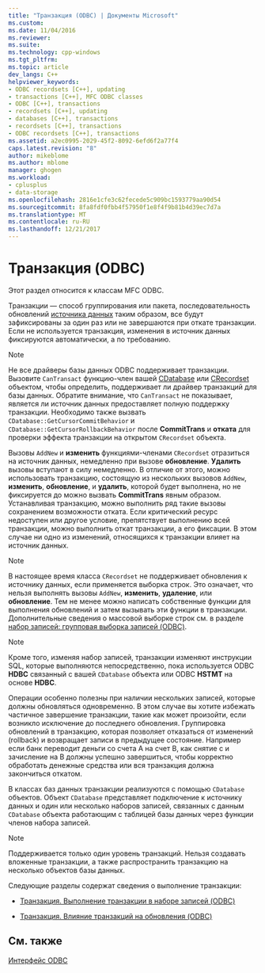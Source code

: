 ```yaml
---
title: "Транзакция (ODBC) | Документы Microsoft"
ms.custom: 
ms.date: 11/04/2016
ms.reviewer: 
ms.suite: 
ms.technology: cpp-windows
ms.tgt_pltfrm: 
ms.topic: article
dev_langs: C++
helpviewer_keywords:
- ODBC recordsets [C++], updating
- transactions [C++], MFC ODBC classes
- ODBC [C++], transactions
- recordsets [C++], updating
- databases [C++], transactions
- recordsets [C++], transactions
- ODBC recordsets [C++], transactions
ms.assetid: a2ec0995-2029-45f2-8092-6efd6f2a77f4
caps.latest.revision: "8"
author: mikeblome
ms.author: mblome
manager: ghogen
ms.workload:
- cplusplus
- data-storage
ms.openlocfilehash: 2816e1cfe3c62fecede5c909bc1593779aa90d54
ms.sourcegitcommit: 8fa8fdf0fbb4f57950f1e8f4f9b81b4d39ec7d7a
ms.translationtype: MT
ms.contentlocale: ru-RU
ms.lasthandoff: 12/21/2017
---
```

# <a name="transaction-odbc"></a>Транзакция (ODBC)
Этот раздел относится к классам MFC ODBC.  
  
 Транзакции — способ группирования или пакета, последовательность обновлений [источника данных](../../data/odbc/data-source-odbc.md) таким образом, все будут зафиксированы за один раз или не завершаются при откате транзакции. Если не используется транзакция, изменения в источник данных фиксируются автоматически, а по требованию.  
  
> [!NOTE]
>  Не все драйверы базы данных ODBC поддерживает транзакции. Вызовите `CanTransact` функцию-член вашей [CDatabase](../../mfc/reference/cdatabase-class.md) или [CRecordset](../../mfc/reference/crecordset-class.md) объектом, чтобы определить, поддерживает ли драйвер транзакций для базы данных. Обратите внимание, что `CanTransact` не показывает, является ли источник данных предоставляет полную поддержку транзакции. Необходимо также вызвать `CDatabase::GetCursorCommitBehavior` и `CDatabase::GetCursorRollbackBehavior` после **CommitTrans** и **отката** для проверки эффекта транзакции на открытом `CRecordset` объекта.  
  
 Вызовы `AddNew` и **изменить** функциями-членами `CRecordset` отразиться на источник данных, немедленно при вызове **обновление**. **Удалить** вызовы вступают в силу немедленно. В отличие от этого, можно использовать транзакцию, состоящую из нескольких вызовов `AddNew`, **изменить**, **обновление**, и **удалить**, которой будет выполнена, но не фиксируется до можно вызвать **CommitTrans** явным образом. Устанавливая транзакцию, можно выполнить ряд такие вызовы сохранением возможности отката. Если критический ресурс недоступен или другое условие, препятствует выполнению всей транзакции, можно выполнить откат транзакции, а его фиксации. В этом случае ни одно из изменений, относящихся к транзакции влияет на источник данных.  
  
> [!NOTE]
>  В настоящее время класса `CRecordset` не поддерживает обновления к источнику данных, если применяется выборка строк. Это означает, что нельзя выполнять вызовы `AddNew`, **изменить**, **удаление**, или **обновление**. Тем не менее можно написать собственные функции для выполнения обновлений и затем вызывать эти функции в транзакции. Дополнительные сведения о массовой выборке строк см. в разделе [набор записей: групповая выборка записей (ODBC)](../../data/odbc/recordset-fetching-records-in-bulk-odbc.md).  
  
> [!NOTE]
>  Кроме того, изменяя набор записей, транзакции изменяют инструкции SQL, которые выполняются непосредственно, пока используется ODBC **HDBC** связанный с вашей `CDatabase` объекта или ODBC **HSTMT** на основе **HDBC**.  
  
 Операции особенно полезны при наличии нескольких записей, которые должны обновляться одновременно. В этом случае вы хотите избежать частичное завершение транзакции, такие как может произойти, если возникло исключение до последнего обновления. Группировка обновлений в транзакцию, которая позволяет отказаться от изменений (rollback) и возвращает записи в предыдущее состояние. Например если банк переводит деньги со счета A на счет B, как снятие с и зачисление на B должны успешно завершиться, чтобы корректно обработать денежные средства или вся транзакция должна закончиться откатом.  
  
 В классах баз данных транзакции реализуются с помощью `CDatabase` объектов. Объект `CDatabase` представляет подключение к источнику данных и один или несколько наборов записей, связанных с данным `CDatabase` объекта работающим с таблицей базы данных через функции членов набора записей.  
  
> [!NOTE]
>  Поддерживается только один уровень транзакций. Нельзя создавать вложенные транзакции, а также распространить транзакцию на несколько объектов базы данных.  
  
 Следующие разделы содержат сведения о выполнение транзакции:  
  
-   [Транзакция. Выполнение транзакции в наборе записей (ODBC)](../../data/odbc/transaction-performing-a-transaction-in-a-recordset-odbc.md)  
  
-   [Транзакция. Влияние транзакций на обновления (ODBC)](../../data/odbc/transaction-how-transactions-affect-updates-odbc.md)  
  
## <a name="see-also"></a>См. также  
 [Интерфейс ODBC](../../data/odbc/open-database-connectivity-odbc.md)